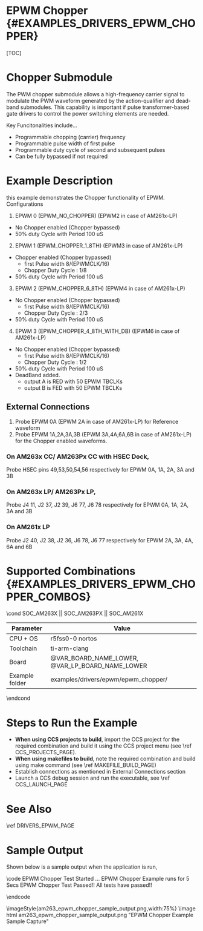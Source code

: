 # EPWM Chopper {#EXAMPLES_DRIVERS_EPWM_CHOPPER}

[TOC]

# Chopper Submodule 
 The PWM chopper submodule allows a high-frequency carrier signal to modulate the PWM waveform generated by the action-qualifier and dead-band submodules. This capability is important if pulse transformer-based gate drivers to control the power switching elements are needed.

Key Funcitonalities include...
 - Programmable chopping (carrier) frequency 
 - Programmable pulse width of first pulse
 - Programmable duty cycle of second and subsequent pulses
 - Can be fully bypassed if not required

# Example Description
 this example demonstrates the Chopper functionality of EPWM. 
Configurations
1. EPWM 0 (EPWM_NO_CHOPPER) (EPWM2 in case of AM261x-LP)
 - No Chopper enabled (Chopper bypassed) 
 - 50% duty Cycle with Period 100 uS 
 
2. EPWM 1 (EPWM_CHOPPER_1_8TH) (EPWM3 in case of AM261x-LP)
 - Chopper enabled (Chopper bypassed) 
     - first Pulse width 8/(EPWMCLK/16)
     - Chopper Duty Cycle : 1/8
 - 50% duty Cycle with Period 100 uS 
 
3. EPWM 2 (EPWM_CHOPPER_6_8TH) (EPWM4 in case of AM261x-LP)
 - No Chopper enabled (Chopper bypassed) 
     - first Pulse width 8/(EPWMCLK/16)
     - Chopper Duty Cycle : 2/3
 - 50% duty Cycle with Period 100 uS 
 
4. EPWM 3 (EPWM_CHOPPER_4_8TH_WITH_DB) (EPWM6 in case of AM261x-LP)
 - No Chopper enabled (Chopper bypassed) 
     - first Pulse width 8/(EPWMCLK/16)
     - Chopper Duty Cycle : 1/2
 - 50% duty Cycle with Period 100 uS 
 - DeadBand added.
     - output A is RED with 50 EPWM TBCLKs
     - output B is FED with 50 EPWM TBCLKs
 
## External Connections
1. Probe EPWM 0A (EPWM 2A in case of AM261x-LP) for Reference waveform 
2. Probe EPWM 1A,2A,3A,3B (EPWM 3A,4A,6A,6B in case of AM261x-LP) for the Chopper enabled waveforms.
### On AM263x CC/ AM263Px CC with HSEC Dock, 
Probe HSEC pins 49,53,50,54,56 respectively for EPWM 0A, 1A, 2A, 3A and 3B
### On AM263x LP/ AM263Px LP,
Probe J4 11, J2 37, J2 39, J6 77, J6 78 respectively for EPWM 0A, 1A, 2A, 3A and 3B

### On AM261x LP
Probe J2 40, J2 38, J2 36, J6 78, J6 77 respectively for EPWM 2A, 3A, 4A, 6A and 6B

# Supported Combinations {#EXAMPLES_DRIVERS_EPWM_CHOPPER_COMBOS}

\cond SOC_AM263X || SOC_AM263PX || SOC_AM261X

 Parameter      | Value
 ---------------|-----------
 CPU + OS       | r5fss0-0 nortos
 Toolchain      | ti-arm-clang
 Board          | @VAR_BOARD_NAME_LOWER, @VAR_LP_BOARD_NAME_LOWER
 Example folder | examples/drivers/epwm/epwm_chopper/

\endcond

# Steps to Run the Example

- **When using CCS projects to build**, import the CCS project for the required combination
  and build it using the CCS project menu (see \ref CCS_PROJECTS_PAGE).
- **When using makefiles to build**, note the required combination and build using
  make command (see \ref MAKEFILE_BUILD_PAGE)
- Establish connections as mentioned in External Connections section
- Launch a CCS debug session and run the executable, see \ref CCS_LAUNCH_PAGE

# See Also

\ref DRIVERS_EPWM_PAGE

# Sample Output

Shown below is a sample output when the application is run,

\code
EPWM Chopper Test Started ...
EPWM Chopper Example runs for 5 Secs
EPWM Chopper Test Passed!!
All tests have passed!!

\endcode

\imageStyle{am263_epwm_chopper_sample_output.png,width:75%}
\image html am263_epwm_chopper_sample_output.png "EPWM Chopper Example Sample Capture"
